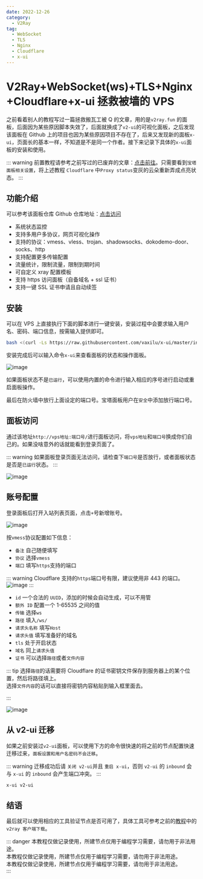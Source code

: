 ```yaml
---
date: 2022-12-26
category:
  - V2Ray
tag:
  - WebSocket
  - TLS
  - Nginx
  - Cloudflare
  - x-ui
---
```


# V2Ray+WebSocket(ws)+TLS+Nginx+Cloudflare+x-ui 拯救被墙的 VPS

之前看着别人的教程写过一篇拯救搬瓦工被 Q 的文章，用的是`v2ray.fun` 的面板，后面因为某些原因脚本失效了，后面就换成了`v2-ui`的可视化面板，之后发现该面板在 Github 上的项目也因为某些原因项目不存在了，后来又发现新的面板`x-ui`，页面长的基本一样，不知道是不是同一个作者。接下来记录下具体的`x-ui`面板的安装和使用。

<!-- more -->

::: warning
前置教程请参考之前写过的已废弃的文章：[点击前往](/article/v2ray/v2ray-websocket-tl-nginx-cloudflare-bandwagonhost.md)。只需要看到`宝塔面板相关设置`，将上述教程 `Cloudflare` 中`Proxy status`变灰的云朵重新弄成点亮状态。
:::

## 功能介绍

可以参考该面板仓库 Github 仓库地址：[点击访问](https://github.com/vaxilu/x-ui)

- 系统状态监控
- 支持多用户多协议，网页可视化操作
- 支持的协议：vmess、vless、trojan、shadowsocks、dokodemo-door、socks、http
- 支持配置更多传输配置
- 流量统计，限制流量，限制到期时间
- 可自定义 xray 配置模板
- 支持 https 访问面板（自备域名 + ssl 证书）
- 支持一键 SSL 证书申请且自动续签

## 安装

可以在 VPS 上直接执行下面的脚本进行一键安装，安装过程中会要求输入用户名、密码、端口信息，按需输入提供即可。

```sh
bash <(curl -Ls https://raw.githubusercontent.com/vaxilu/x-ui/master/install.sh)
```

安装完成后可以输入命令`x-ui`来查看面板的状态和操作面板。

![image](https://image.liubing.me/2022/12/26/87835a432b73e.png)

如果面板状态不是`已运行`，可以使用内置的命令进行输入相应的序号进行启动或重启面板操作。

最后在防火墙中放行上面设定的端口号。宝塔面板用户在`安全`中添加放行端口号。

## 面板访问

通过该地址`http://vps地址:端口号/`进行面板访问，将`vps地址`和`端口号`换成你们自己的。如果没啥意外的话就能看到登录页面了。

::: warning
如果面板登录页面无法访问，请检查下`端口号`是否放行，或者面板状态是否是`已运行`状态。
:::

![image](https://image.liubing.me/2022/12/26/c7ccce9fa55f4.png)

## 账号配置

登录面板后打开入站列表页面，点击`+`号新增账号。

![image](https://image.liubing.me/2022/12/26/964f79ba67ea5.png)

按`vmess`协议配置如下信息：

- `备注` 自己随便填写
- `协议` 选择`vmess`
- `端口` 填写`https`支持的端口

::: warning
Cloudflare 支持的`https`端口号有限，建议使用非 443 的端口。
![image](https://image.liubing.me/2022/12/26/ec5eb32247043.png)
:::

- `id` 一个合法的 `UUID`，添加的时候会自动生成，可以不用管
- `额外 ID` 配置一个 1-65535 之间的值
- `传输` 选择`ws`
- `路径` 填入`/ws/`
- `请求头名称` 填写`Host`
- `请求头值` 填写准备好的域名
- `tls` 处于开启状态
- `域名` 同上`请求头值`
- `证书` 可以选择`路径`或者`文件内容`

::: tip
选择`路径`的话需要将 Cloudflare 的证书密钥文件保存到服务器上的某个位置，然后将路径填上。  
选择`文件内容`的话可以直接将密钥内容粘贴到输入框里面去。

:::

![image](https://image.liubing.me/2022/12/26/c2ee266c508b6.png)

## 从 v2-ui 迁移

如果之前安装过`v2-ui`面板，可以使用下方的命令很快速的将之前的节点配置快速迁移过来，`面板设置和用户名密码不会迁移`。

::: warning
迁移成功后请 `关闭 v2-ui`并且 `重启 x-ui`，否则 `v2-ui` 的 `inbound` 会与 `x-ui` 的 `inbound` 会产生端口冲突。
:::

```sh
x-ui v2-ui
```

## 结语

最后就可以使用相应的工具验证节点是否可用了，具体工具可参考之前的[教程](/article/v2ray/v2ray-websocket-tl-nginx-cloudflare-bandwagonhost.md)中的`v2ray 客户端下载`。

::: danger
本教程仅做记录使用，所建节点仅用于编程学习需要，请勿用于非法用途。  
本教程仅做记录使用，所建节点仅用于编程学习需要，请勿用于非法用途。  
本教程仅做记录使用，所建节点仅用于编程学习需要，请勿用于非法用途。  
:::
